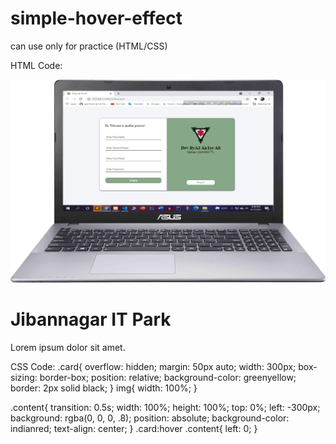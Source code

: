 # simple-hover-effect
can use only for practice (HTML/CSS)



HTML Code: 
 <div class="box">
        <div class="card">
            <img src="img/form in lap.png" alt="">
            <div class="content">
               <h1>Jibannagar IT Park</h1>
                <p>Lorem ipsum dolor sit amet.</p>
            </div>
        </div>
 </div>





CSS Code:
.card{
    overflow: hidden;
    margin: 50px auto;
    width: 300px;
    box-sizing: border-box;
    position: relative;
    background-color:  greenyellow;
    border: 2px solid black;
}
img{
    width: 100%;
}

.content{
    transition: 0.5s;
    width: 100%;
    height: 100%;
    top: 0%;
    left: -300px;
    background: rgba(0, 0, 0, .8);
    position: absolute;
    background-color: indianred;
    text-align: center;
}
.card:hover .content{
    left: 0;
}

